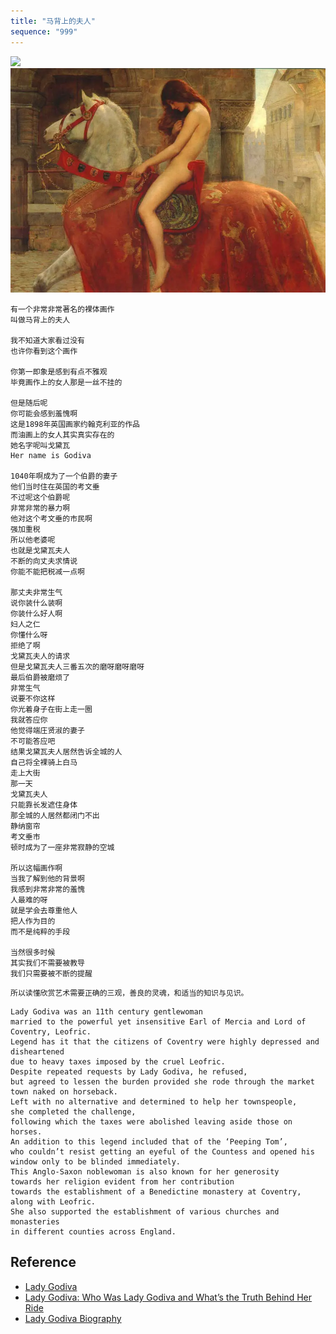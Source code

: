 ```yaml
---
title: "马背上的夫人"
sequence: "999"
---
```


![](/assets/images/painting/godiva.jpg)
![](/assets/images/painting/Lady_Godiva_by_John_Collier.webp)

```text
有一个非常非常著名的裸体画作
叫做马背上的夫人

我不知道大家看过没有
也许你看到这个画作

你第一即象是感到有点不雅观
毕竟画作上的女人那是一丝不挂的

但是随后呢
你可能会感到羞愧啊
这是1898年英国画家约翰克利亚的作品
而油画上的女人其实真实存在的
她名字呢叫戈黛瓦
Her name is Godiva

1040年啊成为了一个伯爵的妻子
他们当时住在英国的考文垂
不过呢这个伯爵呢
非常非常的暴力啊
他对这个考文垂的市民啊
强加重税
所以他老婆呢
也就是戈黛瓦夫人
不断的向丈夫求情说
你能不能把税减一点啊

那丈夫非常生气
说你装什么装啊
你装什么好人啊
妇人之仁
你懂什么呀
拒绝了啊
戈黛瓦夫人的请求
但是戈黛瓦夫人三番五次的磨呀磨呀磨呀
最后伯爵被磨烦了
非常生气
说要不你这样
你光着身子在街上走一圈
我就答应你
他觉得端庄贤淑的妻子
不可能答应吧
结果戈黛瓦夫人居然告诉全城的人
自己将全裸骑上白马
走上大街
那一天
戈黛瓦夫人
只能靠长发遮住身体
那全城的人居然都闭门不出
静纳窗帘
考文垂市
顿时成为了一座非常寂静的空城

所以这幅画作啊
当我了解到他的背景啊
我感到非常非常的羞愧
人最难的呀
就是学会去尊重他人
把人作为目的
而不是纯粹的手段

当然很多时候
其实我们不需要被教导
我们只需要被不断的提醒

```

```text
所以读懂欣赏艺术需要正确的三观，善良的灵魂，和适当的知识与见识。
```

```text
Lady Godiva was an 11th century gentlewoman
married to the powerful yet insensitive Earl of Mercia and Lord of Coventry, Leofric.
Legend has it that the citizens of Coventry were highly depressed and disheartened
due to heavy taxes imposed by the cruel Leofric.
Despite repeated requests by Lady Godiva, he refused,
but agreed to lessen the burden provided she rode through the market town naked on horseback.
Left with no alternative and determined to help her townspeople,
she completed the challenge,
following which the taxes were abolished leaving aside those on horses.
An addition to this legend included that of the ‘Peeping Tom’,
who couldn’t resist getting an eyeful of the Countess and opened his window only to be blinded immediately.
This Anglo-Saxon noblewoman is also known for her generosity
towards her religion evident from her contribution
towards the establishment of a Benedictine monastery at Coventry, along with Leofric.
She also supported the establishment of various churches and monasteries
in different counties across England.
```

## Reference

- [Lady Godiva](https://www.newworldencyclopedia.org/entry/Lady_Godiva)
- [Lady Godiva: Who Was Lady Godiva and What’s the Truth Behind Her Ride](https://historycooperative.org/lady-godiva/)
- [Lady Godiva Biography](https://www.thefamouspeople.com/profiles/lady-godiva-6399.php)
